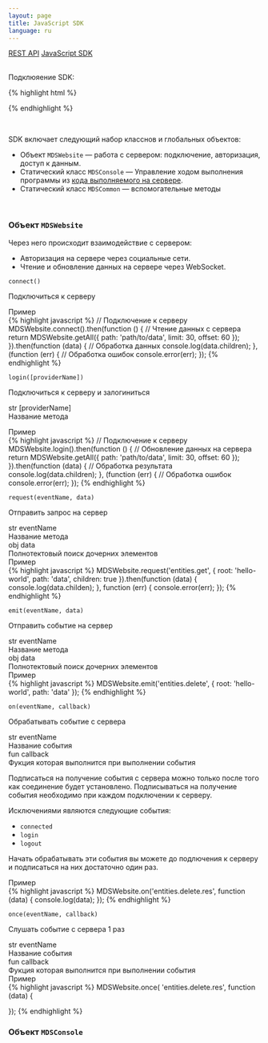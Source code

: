 ```yaml
---
layout: page
title: JavaScript SDK
language: ru
---
```


<div class="page-tab-list">
    <a href="/ru/docs/api" class="page-tab">REST API</a>
    <a href="/ru/docs/api/websocket" class="page-tab page-tab--active">JavaScript SDK</a>
</div>

<br />

Подклюяение SDK:

{% highlight html %}
<script src="https://web20.site/js/dist/web2.0.js"></script>
{% endhighlight %}

<br />

SDK включает следующий набор класснов и глобальных объектов:

* Объект ```MDSWebsite``` &mdash; работа с сервером: подключение, авторизация, доступ к данным.
* Статический класс ```MDSConsole``` &mdash; Управление ходом выполнения программы из [кода выполняемого на сервере](/ru/docs/how-to-run-code).
* Статический класс ```MDSCommon``` &mdash; вспомогательные методы

<br />

### Объект ```MDSWebsite```

Через него происходит взаимодействие с сервером:

- Авторизация на сервере через социальные сети.
- Чтение и обновление данных на сервере через WebSocket.

<section class="feature__section">
  <div class="row endpoint_header">
    <div class="col-sm-4 col-md-3">
      <div class="highlighter-rouge">
        <pre class="highlight"><code class="feature__method_name">connect()</code></pre>
      </div>
    </div>
    <div class="col-sm-8 col-md-9">
      <p class="feature__subtitle endpoint_header__description">Подключиться к серверу</p>
    </div>
  </div>
  <p>
    <div class="feature__code_example">Пример</div>
{% highlight javascript %}
// Подключение к серверу
MDSWebsite.connect().then(function () {
  // Чтение данных с сервера
  return MDSWebsite.getAll({
    path: 'path/to/data',
    limit: 30,
    offset: 60
  });
}).then(function (data) {
  // Обработка данных
  console.log(data.children);
}, (function (err) {
  // Обработка ошибок
  console.error(err);
});
{% endhighlight %}
  </p>
</section>


<section class="feature__section">
  <div class="row endpoint_header">
    <div class="col-sm-5 col-md-4">
      <div class="highlighter-rouge">
        <pre class="highlight"><code class="feature__method_name">login([providerName])</code></pre>
      </div>
    </div>
    <div class="col-sm-7 col-md-8">
      <p class="feature__subtitle endpoint_header__description">Подключиться к серверу и залогиниться</p>
    </div>
  </div>
  <div class="row">
    <div class="col-sm-4 col-md-3">
      <div class="highlighter__var">
        <span class="highlight__var_type highlight__var_type--str">str</span> [providerName]
      </div>
    </div>
    <div class="col-sm-8 col-md-9">
      Название метода
    </div>
  </div>
  
  <p>
    <div class="feature__code_example">Пример</div>
{% highlight javascript %}
// Подключение к серверу
MDSWebsite.login().then(function () {
  // Обновление данных на сервера
  return MDSWebsite.getAll({
    path: 'path/to/data',
    limit: 30,
    offset: 60
  });
}).then(function (data) {
  // Обработка результата
  console.log(data.children);
}, (function (err) {
  // Обработка ошибок
  console.error(err);
});
{% endhighlight %}
  </p>
</section>




<section class="feature__section">
  <div class="row">
    <div class="col-sm-5 col-md-4">
      <div class="highlighter-rouge">
        <pre class="highlight"><code class="feature__method_name">request(eventName, data)</code></pre>
      </div>
    </div>
    <div class="col-sm-7 col-md-8">
      <p class="feature__subtitle endpoint_header__description">Отправить запрос на сервер</p>
    </div>
  </div>
  
  <div class="row">
    <div class="col-sm-4 col-md-3">
      <div class="highlighter__var">
        <span class="highlight__var_type highlight__var_type--str">str</span> eventName
      </div>
    </div>
    <div class="col-sm-8 col-md-9">
      Название метода
    </div>
  </div>
  
  <div class="row">
    <div class="col-sm-4 col-md-3">
      <div class="highlighter__var">
        <span class="highlight__var_type highlight__var_type--array">obj</span> data
      </div>
    </div>
    <div class="col-sm-8 col-md-9">
      Полнотектовый поиск дочерних элементов
    </div>
  </div>
  <div class="feature__code_example">Пример</div>
{% highlight javascript %}
MDSWebsite.request('entities.get', {
  root: 'hello-world',
  path: 'data',
  children: true
}).then(function (data) {
  console.log(data.childen);
}, function (err) {
  console.error(err);
});
{% endhighlight %}
</section>



<section class="feature__section">
  <div class="row">
    <div class="col-sm-5 col-md-4">
      <div class="highlighter-rouge">
        <pre class="highlight"><code class="feature__method_name">emit(eventName, data)</code></pre>
      </div>
    </div>
    <div class="col-sm-7 col-md-8">
      <p class="feature__subtitle endpoint_header__description">Отправить событие на сервер</p>
    </div>
  </div>
  
  <div class="row">
    <div class="col-sm-4 col-md-3">
      <div class="highlighter__var">
        <span class="highlight__var_type highlight__var_type--str">str</span> eventName
      </div>
    </div>
    <div class="col-sm-8 col-md-9">
      Название метода
    </div>
  </div>
  
  <div class="row">
    <div class="col-sm-4 col-md-3">
      <div class="highlighter__var">
        <span class="highlight__var_type highlight__var_type--array">obj</span> data
      </div>
    </div>
    <div class="col-sm-8 col-md-9">
      Полнотектовый поиск дочерних элементов
    </div>
  </div>
  <div class="feature__code_example">Пример</div>
{% highlight javascript %}
MDSWebsite.emit('entities.delete', {
  root: 'hello-world',
  path: 'data'
});
{% endhighlight %}
</section>


<section class="feature__section">
  <div class="row">
    <div class="col-sm-5 col-md-4">
      <div class="highlighter-rouge">
        <pre class="highlight"><code class="feature__method_name">on(eventName, callback)</code></pre>
      </div>
    </div>
    <div class="col-sm-7 col-md-5">
      <p class="feature__subtitle">Обрабатывать событие с сервера</p>
    </div>
  </div>
  
  <div class="row">
    <div class="col-sm-4 col-md-3">
      <div class="highlighter__var">
        <span class="highlight__var_type highlight__var_type--str">str</span> eventName
      </div>
    </div>
    <div class="col-sm-8 col-md-9">
      Название события
    </div>
  </div>
  
  <div class="row">
    <div class="col-sm-4 col-md-3">
      <div class="highlighter__var">
        <span class="highlight__var_type highlight__var_type--function">fun</span> callback
      </div>
    </div>
    <div class="col-sm-8 col-md-9">
      Фукция которая выполнится при выполнении события
    </div>
  </div>
  <p>
    Подписаться на получение события с сервера можно только
    после того как соединение будет установлено. Подписываться на
    получение события необходимо при каждом подключении к серверу.
  </p>
  <p>
    Исключениями являются следующие события:
    <ul>
      <li><code>connected</code></li>
      <li><code>login</code></li>
      <li><code>logout</code></li>
    </ul>
    Начать обрабатывать эти события вы можете до подлючения к серверу и
    подписаться на них достаточно один раз.
  </p>
  <div class="feature__code_example">Пример</div>
{% highlight javascript %}
MDSWebsite.on('entities.delete.res', function (data) {
    console.log(data);
});
{% endhighlight %}

</section>


<section class="feature__section">
  <div class="row">
    <div class="col-md-4">
      <div class="highlighter-rouge">
        <pre class="highlight"><code class="feature__method_name">once(eventName, callback)</code></pre>
      </div>
      <p class="feature__subtitle">Слушать событие с сервера 1 раз</p>
      <p></p>
    </div>
    <div class="col-md-8">
      <div class="row">
        <div class="col-md-4">
          <div class="highlighter__var">
            <span class="highlight__var_type highlight__var_type--str">str</span> eventName
          </div>
        </div>
        <div class="col-md-8">
          Название события
        </div>
      </div>
      <div class="row">
        <div class="col-md-4">
          <div class="highlighter__var">
            <span class="highlight__var_type highlight__var_type--function">fun</span> callback
          </div>
        </div>
        <div class="col-md-8">
          Фукция которая выполнится при выполнении события
        </div>
      </div>
      <div class="feature__code_example">Пример</div>
{% highlight javascript %}
MDSWebsite.once(
  'entities.delete.res', function (data) {
    
  });
{% endhighlight %}
    </div>
  </div>
</section>



### Объект ```MDSConsole```
